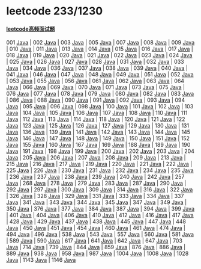 # leetcode 233/1230

#### [leetcode高频面试题](navigate/liuyubobobo.md)

 001 [Java](src/lc001.java)
| 002 [Java](src/lc002.java)
| 003 [Java](src/lc003.java)
| 005 [Java](src/lc005.java)
| 007 [Java](src/lc007.java)
| 008 [Java](src/lc008.java)
| 009 [Java](src/lc009.java)
| 010 [Java](src/lc010.java)
| 011 [Java](src/lc011.java)
| 013 [Java](src/lc013.java)
| 014 [Java](src/lc014.java)
| 015 [Java](src/lc015.java)
| 016 [Java](src/lc016.java)
| 017 [Java](src/lc017.java)
| 018 [Java](src/lc018.java)
| 019 [Java](src/lc019.java)
| 020 [Java](src/lc020.java)
| 021 [Java](src/lc021.java)
| 022 [Java](src/lc022.java)
| 023 [Java](src/lc023.java)
| 024 [Java](src/lc024.java)
| 025 [Java](src/lc025.java)
| 026 [Java](src/lc026.java)
| 027 [Java](src/lc027.java)
| 028 [Java](src/lc028.java)
| 031 [Java](src/lc031.java)
| 032 [Java](src/lc032.java)
| 033 [Java](src/lc033.java)
| 034 [Java](src/lc034.java)
| 036 [Java](src/lc036.java)
| 037 [Java](src/lc037.java)
| 038 [Java](src/lc038.java)
| 039 [Java](src/lc039.java)
| 040 [Java](src/lc040.java)
| 041 [Java](src/lc041.java)
| 046 [Java](src/lc046.java)
| 047 [Java](src/lc047.java)
| 048 [Java](src/lc048.java)
| 049 [Java](src/lc049.java)
| 051 [Java](src/lc051.java)
| 052 [Java](src/lc052.java)
| 053 [Java](src/lc053.java)
| 055 [Java](src/lc055.java)
| 056 [Java](src/lc053.java)
| 061 [Java](src/lc061.java)
| 062 [Java](src/lc062.java)
| 063 [Java](src/lc063.java)
| 064 [Java](src/lc064.java)
| 066 [Java](src/lc066.java)
| 069 [Java](src/lc069.java)
| 070 [Java](src/lc070.java)
| 071 [Java](src/lc071.java)
| 073 [Java](src/lc073.java)
| 075 [Java](src/lc075.java)
| 076 [Java](src/lc076.java)
| 077 [Java](src/lc077.java)
| 078 [Java](src/lc078.java)
| 079 [Java](src/lc079.java)
| 080 [Java](src/lc080.java)
| 082 [Java](src/lc082.java)
| 083 [Java](src/lc083.java)
| 086 [Java](src/lc086.java)
| 088 [Java](src/lc088.java)
| 090 [Java](src/lc090.java)
| 091 [Java](src/lc091.java)
| 092 [Java](src/lc092.java)
| 093 [Java](src/lc093.java)
| 094 [Java](src/lc094.java)
| 095 [Java](src/lc095.java)
| 096 [Java](src/lc096.java)
| 098 [Java](src/lc098.java)
| 100 [Java](src/lc100.java)
| 101 [Java](src/lc101.java)
| 102 [Java](src/lc102.java)
| 103 [Java](src/lc103.java)
| 104 [Java](src/lc104.java)
| 105 [Java](src/lc105.java)
| 106 [Java](src/lc106.java)
| 107 [Java](src/lc107.java)
| 108 [Java](src/lc108.java)
| 110 [Java](src/lc110.java)
| 111 [Java](src/lc111.java)
| 112 [Java](src/lc112.java)
| 113 [Java](src/lc113.java)
| 114 [Java](src/lc114.java)
| 118 [Java](src/lc118.java)
| 120 [Java](src/lc120.java)
| 121 [Java](src/lc121.java)
| 122 [Java](src/lc122.java)
| 123 [Java](src/lc123.java)
| 125 [Java](src/lc125.java)
| 126 [Java](src/lc126.java)
| 127 [Java](src/lc127.java)
| 129 [Java](src/lc129.java)
| 130 [Java](src/lc130.java)
| 131 [Java](src/lc131.java)
| 136 [Java](src/lc136.java)
| 139 [Java](src/lc139.java)
| 141 [Java](src/lc141.java)
| 142 [Java](src/lc142.java)
| 143 [Java](src/lc143.java)
| 144 [Java](src/lc144.java)
| 145 [Java](src/lc145.java)
| 146 [Java](src/lc146.java)
| 147 [Java](src/lc147.java)
| 148 [Java](src/lc148.java)
| 149 [Java](src/lc149.java)
| 150 [Java](src/lc150.java)
| 151 [Java](src/lc151.java)
| 152 [Java](src/lc152.java)
| 155 [Java](src/lc155.java)
| 160 [Java](src/lc160.java)
| 167 [Java](src/lc167.java)
| 169 [Java](src/lc169.java)
| 188 [Java](src/lc188.java)
| 189 [Java](src/lc189.java)
| 190 [Java](src/lc190.java)
| 191 [Java](src/lc191.java)
| 198 [Java](src/lc198.java)
| 199 [Java](src/lc199.java)
| 200 [Java](src/lc200.java)
| 202 [Java](src/lc202.java)
| 203 [Java](src/lc203.java)
| 204 [Java](src/lc204.java)
| 205 [Java](src/lc205.java)
| 206 [Java](src/lc206.java)
| 207 [Java](src/lc207.java)
| 208 [Java](src/lc208.java)
| 209 [Java](src/lc209.java)
| 213 [Java](src/lc213.java)
| 215 [Java](src/lc215.java)
| 216 [Java](src/lc216.java)
| 217 [Java](src/lc217.java)
| 219 [Java](src/lc219.java)
| 220 [Java](src/lc220.java)
| 221 [Java](src/lc221.java)
| 222 [Java](src/lc222.java)
| 225 [Java](src/lc225.java)
| 226 [Java](src/lc226.java)
| 230 [Java](src/lc230.java)
| 231 [Java](src/lc231.java)
| 232 [Java](src/lc232.java)
| 234 [Java](src/lc234.java)
| 235 [Java](src/lc235.java)
| 236 [Java](src/lc236.java)
| 237 [Java](src/lc237.java)
| 238 [Java](src/lc238.java)
| 239 [Java](src/lc239.java)
| 240 [Java](src/lc240.java)
| 242 [Java](src/lc242.java)
| 257 [Java](src/lc257.java)
| 268 [Java](src/lc268.java)
| 278 [Java](src/lc278.java)
| 279 [Java](src/lc279.java)
| 283 [Java](src/lc283.java)
| 287 [Java](src/lc287.java)
| 290 [Java](src/lc290.java)
| 292 [Java](src/lc292.java)
| 297 [Java](src/lc297.java)
| 300 [Java](src/lc300.java)
| 309 [Java](src/lc309.java)
| 314 [Java](src/lc314.java)
| 316 [Java](src/lc316.java)
| 322 [Java](src/lc322.java)
| 326 [Java](src/lc326.java)
| 328 [Java](src/lc328.java)
| 329 [Java](src/lc329.java)
| 331 [Java](src/lc331.java)
| 333 [Java](src/lc333.java)
| 334 [Java](src/lc334.java)
| 337 [Java](src/lc337.java)
| 341 [Java](src/lc341.java)
| 343 [Java](src/lc343.java)
| 344 [Java](src/lc344.java)
| 345 [Java](src/lc345.java)
| 347 [Java](src/lc347.java)
| 349 [Java](src/lc349.java)
| 350 [Java](src/lc350.java)
| 376 [Java](src/lc376.java)
| 377 [Java](src/lc377.java)
| 384 [Java](src/lc384.java)
| 387 [Java](src/lc387.java)
| 394 [Java](src/lc394.java)
| 399 [Java](src/lc399.java)
| 401 [Java](src/lc401.java)
| 404 [Java](src/lc404.java)
| 406 [Java](src/lc406.java)
| 410 [Java](src/lc410.java)
| 412 [Java](src/lc412.java)
| 416 [Java](src/lc416.java)
| 417 [Java](src/lc417.java)
| 428 [Java](src/lc428.java)
| 429 [Java](src/lc429.java)
| 437 [Java](src/lc437.java)
| 438 [Java](src/lc438.java)
| 445 [Java](src/lc445.java)
| 447 [Java](src/lc447.java)
| 448 [Java](src/lc448.java)
| 450 [Java](src/lc450.java)
| 451 [Java](src/lc451.java)
| 454 [Java](src/lc454.java)
| 460 [Java](src/lc460.java)
| 461 [Java](src/lc461.java)
| 474 [Java](src/lc474.java)
| 494 [Java](src/lc494.java)
| 496 [Java](src/lc496.java)
| 538 [Java](src/lc538.java)
| 543 [Java](src/lc543.java)
| 557 [Java](src/lc557.java)
| 560 [Java](src/lc560.java)
| 581 [Java](src/lc581.java)
| 589 [Java](src/lc589.java)
| 590 [Java](src/lc590.java)
| 617 [Java](src/lc617.java)
| 641 [Java](src/lc641.java)
| 642 [Java](src/lc642.java)
| 647 [Java](src/lc647.java)
| 703 [Java](src/lc703.java)
| 714 [Java](src/lc714.java)
| 739 [Java](src/lc739.java)
| 844 [Java](src/lc844.java)
| 859 [Java](src/lc859.java)
| 876 [Java](src/lc876.java)
| 886 [Java](src/lc886.java)
| 889 [Java](src/lc889.java)
| 938 [Java](src/lc938.java)
| 958 [Java](src/lc958.java)
| 987 [Java](src/lc987.java)
| 1004 [Java](src/lc1004.java)
| 1008 [Java](src/lc1008.java)
| 1028 [Java](src/lc1028.java)
| 1143 [Java](src/lc1143.java)
| 1146 [Java](src/lc1146.java)